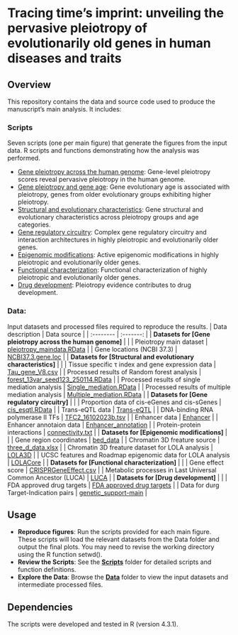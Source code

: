
# Tracing time’s imprint: unveiling the pervasive pleiotropy of evolutionarily old genes in human diseases and traits

## Overview
This repository contains the data and source code used to produce the manuscript’s main analysis. It includes:
### Scripts
Seven scripts (one per main figure) that generate the figures from the input data. R scripts and functions demonstrating how the analysis was performed.
* [Gene pleiotropy across the human genome](https://github.com/HanLab-genetics-genomics/Gene_pleiotropy/blob/main/Scripts/Gene_pleiotropy_across_human_genome.R): Gene-level pleiotropy scores reveal pervasive pleiotropy in the human genome.  
* [Gene pleiotropy and gene age](https://github.com/HanLab-genetics-genomics/Gene_pleiotropy/blob/main/Scripts/Gene_pleiotropy_and_gene_age.R): Gene evolutionary age is associated with pleiotropy, genes from older evolutionary groups exhibiting higher pleiotropy.  
* [Structural and evolutionary characteristics](https://github.com/HanLab-genetics-genomics/Gene_pleiotropy/blob/main/Scripts/Structural_evolutionary_characteristics.R): Gene structural and evolutionary characteristics across pleiotropy groups and age categories. 
* [Gene regulatory circuitry](https://github.com/HanLab-genetics-genomics/Gene_pleiotropy/blob/main/Scripts/Gene_regulatory_circuitry.R): Complex gene regulatory circuitry and interaction architectures in highly pleiotropic and evolutionarily older genes.
* [Epigenomic modifications](https://github.com/HanLab-genetics-genomics/Gene_pleiotropy/blob/main/Scripts/Epigenomic_modifications.R): Active epigenomic modifications in highly pleiotropic and evolutionarily older genes.
* [Functional characterization](https://github.com/HanLab-genetics-genomics/Gene_pleiotropy/blob/main/Scripts/Functional_characterization.R): Functional characterization of highly pleiotropic and evolutionarily older genes.
* [Drug development](https://github.com/HanLab-genetics-genomics/Gene_pleiotropy/blob/main/Scripts/Drug_development.R): Pleiotropy evidence contributes to drug development.

### Data:
Input datasets and processed files required to reproduce the results.
| Data description | Data source |
| :-------- | :-------: |
| **Datasets for [Gene pleiotropy across the human genome]** |  | 
| Pleiotropy main dataset |  [pleiotropy_maindata.RData](https://github.com/HanLab-genetics-genomics/Gene_pleiotropy/blob/main/Data/pleiotropy_maindata.RData) |
| Gene locations (NCBI 37.3) |  [NCBI37.3.gene.loc](https://github.com/HanLab-genetics-genomics/Gene_pleiotropy/blob/main/Data/NCBI37.3.gene.loc) |
| **Datasets for [Structural and evolutionary characteristics]** |  | 
| Tissue specific τ index and gene expression data |  [Tau_gene_V8.csv](https://github.com/HanLab-genetics-genomics/Gene_pleiotropy/blob/main/Data/Tau_gene_V8.csv) |
| Processed results of Random forest analysis |  [forest_13var_seed123_250114.RData](https://github.com/HanLab-genetics-genomics/Gene_pleiotropy/blob/main/Data/forest_13var_seed123_250114.RData) |
| Processed results of single mediation analysis |  [Single_mediation.RData](https://github.com/HanLab-genetics-genomics/Gene_pleiotropy/blob/main/Data/mediation_list_pn.RData) |
| Processed results of multiple mediation analysis |  [Multiple_mediation.RData](https://github.com/HanLab-genetics-genomics/Gene_pleiotropy/blob/main/Data/lavaan_multiple_mediation_singlesig_pn.RData) |
| **Datasets for [Gene regulatory circuitry]** |  | 
| Proportion data of cis-eGenes and cis-sGenes |  [cis_esqtl.RData](https://github.com/HanLab-genetics-genomics/Gene_pleiotropy/blob/main/Data/cis_esqtl.RData) |
| Trans-eQTL data |  [Trans-eQTL](https://github.com/HanLab-genetics-genomics/Gene_pleiotropy/blob/main/Data/eqtlgen_transeqtl.txt) |
| DNA-binding RNA polymerase II TFs |  [TFC2_16102023b.tsv](https://github.com/HanLab-genetics-genomics/Gene_pleiotropy/blob/main/Data/TFC2_16102023b.tsv) |
| Enhancer data |  [Enhancer](https://github.com/HanLab-genetics-genomics/Gene_pleiotropy/blob/main/Data/genehancer_all.csv) |
| Enhancer annotaion data |  [Enhancer_annotation](https://github.com/HanLab-genetics-genomics/Gene_pleiotropy/blob/main/Data/genehancer_annotation.csv) |
| Protein-protein interactions |  [connectivity.txt](https://github.com/HanLab-genetics-genomics/Gene_pleiotropy/blob/main/Data/connectivity.txt) |
| **Datasets for [Epigenomic modifications]** |  |
| Gene region coordinates |  [bed_data](https://github.com/HanLab-genetics-genomics/Gene_pleiotropy/blob/main/Data/bed_data) |
| Chromatin 3D freature source |  [three_d_data.xlsx](https://github.com/HanLab-genetics-genomics/Gene_pleiotropy/blob/main/Data/three_d_data.xlsx) |
| Chromatin 3D freature dataset for LOLA analysis |  [LOLA3D](https://github.com/HanLab-genetics-genomics/Gene_pleiotropy/blob/main/Data/LOLA3D) |
| UCSC features and Roadmap epigenomic data for LOLA analysis |  [LOLACore](https://github.com/HanLab-genetics-genomics/Gene_pleiotropy/blob/main/Data/LOLACore) |
| **Datasets for [Functional characterization]** |  | 
| Gene effect score |  [CRISPRGeneEffect.csv](https://github.com/HanLab-genetics-genomics/Gene_pleiotropy/blob/main/Data/CRISPRGeneEffect.csv) |
| Metabolic processes in Last Universal Common Ancestor (LUCA) |  [LUCA](https://github.com/HanLab-genetics-genomics/Gene_pleiotropy/blob/main/Data/41559_2024_2461_MOESM4_ESM.tsv) |
| **Datasets for [Drug development]** |  | 
| FDA approved drug targets |  [FDA approved drug targets](https://github.com/HanLab-genetics-genomics/Gene_pleiotropy/blob/main/Data/fda_2023.xlsx) |
| Data for durg Target-Indication pairs |  [genetic_support-main](https://github.com/HanLab-genetics-genomics/Gene_pleiotropy/blob/main/Data/genetic_support-main) |

## Usage
- **Reproduce figures**: Run the scripts provided for each main figure. These scripts will load the relevant datasets from the Data folder and output the final plots. You may need to revise the working directory using the R function setwd().
- **Review the Scripts**: See the [**Scripts**](https://github.com/HanLab-genetics-genomics/Gene_pleiotropy/blob/main/Scripts/) folder for detailed scripts and function definitions.
- **Explore the Data**: Browse the [**Data**](https://github.com/HanLab-genetics-genomics/Gene_pleiotropy/blob/main/Data/) folder to view the input datasets and intermediate processed files.

## Dependencies
The scripts were developed and tested in R (version 4.3.1).

